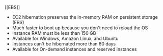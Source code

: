 [[EBS]]
- EC2 hibernation preserves the in-memory RAM on persistent storage (EBS)
- Much faster to boot up because you don't need to reload the OS
- Instance RAM must be less than 150 GB
- Available for Windows, Amazon Linux, and Ubuntu
- Instances can't be hibernated more than 60 days
- Available for On-demand instances and reserved instances